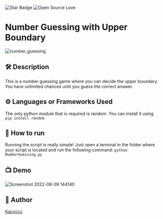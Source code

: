 <!--Please do not remove this part-->
![Star Badge](https://img.shields.io/static/v1?label=%F0%9F%8C%9F&message=If%20Useful&style=style=flat&color=BC4E99)
![Open Source Love](https://badges.frapsoft.com/os/v1/open-source.svg?v=103)

# Number Guessing with Upper Boundary
<!--An image is an illustration for your project, the tip here is using your sense of humour as much as you can :D 

You can copy paste my markdown photo insert as following:
<p align="center">
<img src="your-source-is-here" width=40% height=40%>
-->
![number_guessing](https://user-images.githubusercontent.com/65219841/183583208-d9ebbbc9-0319-44bf-a889-8f6f10df55bb.png)

  
## 🛠️ Description
<!--Remove the below lines and add yours -->
This is a number guessing game where you can decide the upper boundary. You have unlimited chances until you guess the correct answer.

## ⚙️ Languages or Frameworks Used
<!--Remove the below lines and add yours -->
The only python module that is required is random.
You can install it using ```pip install random```

## 🌟 How to run
<!--Remove the below lines and add yours -->
Running the script is really simple! Just open a terminal in the folder where your script is located and run the following command:
```python NumberGuessing.py```

## 📺 Demo
![Screenshot 2022-08-09 144140](https://user-images.githubusercontent.com/65219841/183583519-f33a63a8-1789-4bbc-9153-08220da47d00.jpg)


## 🤖 Author
<!--Remove the below lines and add yours -->
<a href= "https://github.com/kacoccc">Kacoccc
